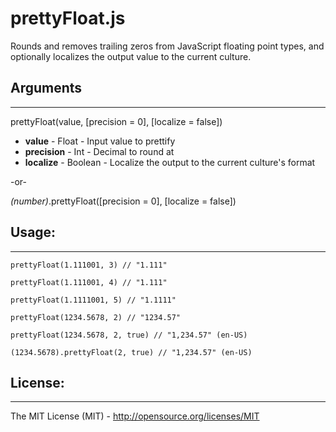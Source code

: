 prettyFloat.js
==============

Rounds and removes trailing zeros from JavaScript floating point types, and optionally localizes the output value to the current culture.

Arguments
-
---
prettyFloat(value, [precision = 0], [localize = false])
- **value** - Float - Input value to prettify
- **precision** - Int - Decimal to round at
- **localize** - Boolean - Localize the output to the current culture's format

-or-

*(number)*.prettyFloat([precision = 0], [localize = false])

Usage:
-
---
```
prettyFloat(1.111001, 3) // "1.111"
```

```
prettyFloat(1.111001, 4) // "1.111"
```

```
prettyFloat(1.1111001, 5) // "1.1111"
```

```
prettyFloat(1234.5678, 2) // "1234.57"
```

```
prettyFloat(1234.5678, 2, true) // "1,234.57" (en-US)
```

```
(1234.5678).prettyFloat(2, true) // "1,234.57" (en-US)
```

License:
-
---
The MIT License (MIT) - http://opensource.org/licenses/MIT
